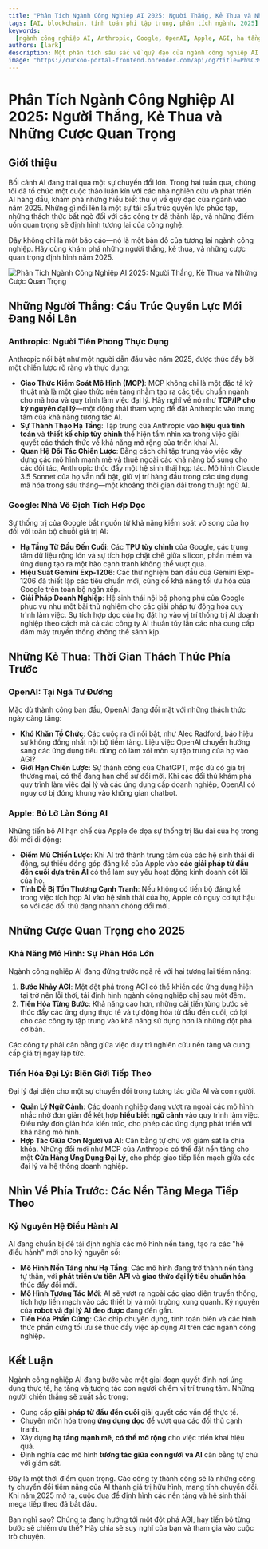 ```yaml
---
title: "Phân Tích Ngành Công Nghiệp AI 2025: Người Thắng, Kẻ Thua và Những Cược Quan Trọng"
tags: [AI, blockchain, tính toán phi tập trung, phân tích ngành, 2025]
keywords:
  [ngành công nghiệp AI, Anthropic, Google, OpenAI, Apple, AGI, hạ tầng AI]
authors: [lark]
description: Một phân tích sâu sắc về quỹ đạo của ngành công nghiệp AI vào năm 2025, nêu bật các cấu trúc quyền lực mới nổi, thách thức đối với các công ty đã thành lập và những cược quan trọng định hình tương lai của công nghệ.
image: "https://cuckoo-portal-frontend.onrender.com/api/og?title=Ph%C3%A2n%20T%C3%ADch%20Ng%C3%A0nh%20C%C3%B4ng%20Nghi%E1%BB%87p%20AI%202025:%20Ng%C6%B0%E1%BB%9Di%20Th%E1%BA%AFng,%20K%E1%BA%BB%20Thua%20v%C3%A0%20Nh%E1%BB%AFng%20C%C6%B0%E1%BB%A3c%20Quan%20Tr%E1%BB%8Dng"
---
```


# Phân Tích Ngành Công Nghiệp AI 2025: Người Thắng, Kẻ Thua và Những Cược Quan Trọng

## Giới thiệu

Bối cảnh AI đang trải qua một sự chuyển đổi lớn. Trong hai tuần qua, chúng tôi đã tổ chức một cuộc thảo luận kín với các nhà nghiên cứu và phát triển AI hàng đầu, khám phá những hiểu biết thú vị về quỹ đạo của ngành vào năm 2025. Những gì nổi lên là một sự tái cấu trúc quyền lực phức tạp, những thách thức bất ngờ đối với các công ty đã thành lập, và những điểm uốn quan trọng sẽ định hình tương lai của công nghệ.

Đây không chỉ là một báo cáo—nó là một bản đồ của tương lai ngành công nghiệp. Hãy cùng khám phá những người thắng, kẻ thua, và những cược quan trọng định hình năm 2025.

![Phân Tích Ngành Công Nghiệp AI 2025: Người Thắng, Kẻ Thua và Những Cược Quan Trọng](https://cuckoo-portal-frontend.onrender.com/api/og?title=Ph%C3%A2n%20T%C3%ADch%20Ng%C3%A0nh%20C%C3%B4ng%20Nghi%E1%BB%87p%20AI%202025:%20Ng%C6%B0%E1%BB%9Di%20Th%E1%BA%AFng,%20K%E1%BA%BB%20Thua%20v%C3%A0%20Nh%E1%BB%AFng%20C%C6%B0%E1%BB%A3c%20Quan%20Tr%E1%BB%8Dng)

## Những Người Thắng: Cấu Trúc Quyền Lực Mới Đang Nổi Lên

### **Anthropic: Người Tiên Phong Thực Dụng**

Anthropic nổi bật như một người dẫn đầu vào năm 2025, được thúc đẩy bởi một chiến lược rõ ràng và thực dụng:

- **Giao Thức Kiểm Soát Mô Hình (MCP)**: MCP không chỉ là một đặc tả kỹ thuật mà là một giao thức nền tảng nhằm tạo ra các tiêu chuẩn ngành cho mã hóa và quy trình làm việc đại lý. Hãy nghĩ về nó như **TCP/IP cho kỷ nguyên đại lý**—một động thái tham vọng để đặt Anthropic vào trung tâm của khả năng tương tác AI.
- **Sự Thành Thạo Hạ Tầng**: Tập trung của Anthropic vào **hiệu quả tính toán** và **thiết kế chip tùy chỉnh** thể hiện tầm nhìn xa trong việc giải quyết các thách thức về khả năng mở rộng của triển khai AI.
- **Quan Hệ Đối Tác Chiến Lược**: Bằng cách chỉ tập trung vào việc xây dựng các mô hình mạnh mẽ và thuê ngoài các khả năng bổ sung cho các đối tác, Anthropic thúc đẩy một hệ sinh thái hợp tác. Mô hình Claude 3.5 Sonnet của họ vẫn nổi bật, giữ vị trí hàng đầu trong các ứng dụng mã hóa trong sáu tháng—một khoảng thời gian dài trong thuật ngữ AI.

### **Google: Nhà Vô Địch Tích Hợp Dọc**

Sự thống trị của Google bắt nguồn từ khả năng kiểm soát vô song của họ đối với toàn bộ chuỗi giá trị AI:

- **Hạ Tầng Từ Đầu Đến Cuối**: Các **TPU tùy chỉnh** của Google, các trung tâm dữ liệu rộng lớn và sự tích hợp chặt chẽ giữa silicon, phần mềm và ứng dụng tạo ra một hào cạnh tranh không thể vượt qua.
- **Hiệu Suất Gemini Exp-1206**: Các thử nghiệm ban đầu của Gemini Exp-1206 đã thiết lập các tiêu chuẩn mới, củng cố khả năng tối ưu hóa của Google trên toàn bộ ngăn xếp.
- **Giải Pháp Doanh Nghiệp**: Hệ sinh thái nội bộ phong phú của Google phục vụ như một bãi thử nghiệm cho các giải pháp tự động hóa quy trình làm việc. Sự tích hợp dọc của họ đặt họ vào vị trí thống trị AI doanh nghiệp theo cách mà cả các công ty AI thuần túy lẫn các nhà cung cấp đám mây truyền thống không thể sánh kịp.

## Những Kẻ Thua: Thời Gian Thách Thức Phía Trước

### **OpenAI: Tại Ngã Tư Đường**

Mặc dù thành công ban đầu, OpenAI đang đối mặt với những thách thức ngày càng tăng:

- **Khó Khăn Tổ Chức**: Các cuộc ra đi nổi bật, như Alec Radford, báo hiệu sự không đồng nhất nội bộ tiềm tàng. Liệu việc OpenAI chuyển hướng sang các ứng dụng tiêu dùng có làm xói mòn sự tập trung của họ vào AGI?
- **Giới Hạn Chiến Lược**: Sự thành công của ChatGPT, mặc dù có giá trị thương mại, có thể đang hạn chế sự đổi mới. Khi các đối thủ khám phá quy trình làm việc đại lý và các ứng dụng cấp doanh nghiệp, OpenAI có nguy cơ bị đóng khung vào không gian chatbot.

### **Apple: Bỏ Lỡ Làn Sóng AI**

Những tiến bộ AI hạn chế của Apple đe dọa sự thống trị lâu dài của họ trong đổi mới di động:

- **Điểm Mù Chiến Lược**: Khi AI trở thành trung tâm của các hệ sinh thái di động, sự thiếu đóng góp đáng kể của Apple vào **các giải pháp từ đầu đến cuối dựa trên AI** có thể làm suy yếu hoạt động kinh doanh cốt lõi của họ.
- **Tính Dễ Bị Tổn Thương Cạnh Tranh**: Nếu không có tiến bộ đáng kể trong việc tích hợp AI vào hệ sinh thái của họ, Apple có nguy cơ tụt hậu so với các đối thủ đang nhanh chóng đổi mới.

## Những Cược Quan Trọng cho 2025

### **Khả Năng Mô Hình: Sự Phân Hóa Lớn**

Ngành công nghiệp AI đang đứng trước ngã rẽ với hai tương lai tiềm năng:

1. **Bước Nhảy AGI**: Một đột phá trong AGI có thể khiến các ứng dụng hiện tại trở nên lỗi thời, tái định hình ngành công nghiệp chỉ sau một đêm.
2. **Tiến Hóa Từng Bước**: Khả năng cao hơn, những cải tiến từng bước sẽ thúc đẩy các ứng dụng thực tế và tự động hóa từ đầu đến cuối, có lợi cho các công ty tập trung vào khả năng sử dụng hơn là những đột phá cơ bản.

Các công ty phải cân bằng giữa việc duy trì nghiên cứu nền tảng và cung cấp giá trị ngay lập tức.

### **Tiến Hóa Đại Lý: Biên Giới Tiếp Theo**

Đại lý đại diện cho một sự chuyển đổi trong tương tác giữa AI và con người.

- **Quản Lý Ngữ Cảnh**: Các doanh nghiệp đang vượt ra ngoài các mô hình nhắc nhở đơn giản để kết hợp **hiểu biết ngữ cảnh** vào quy trình làm việc. Điều này đơn giản hóa kiến trúc, cho phép các ứng dụng phát triển với khả năng mô hình.
- **Hợp Tác Giữa Con Người và AI**: Cân bằng tự chủ với giám sát là chìa khóa. Những đổi mới như MCP của Anthropic có thể đặt nền tảng cho một **Cửa Hàng Ứng Dụng Đại Lý**, cho phép giao tiếp liền mạch giữa các đại lý và hệ thống doanh nghiệp.

## Nhìn Về Phía Trước: Các Nền Tảng Mega Tiếp Theo

### **Kỷ Nguyên Hệ Điều Hành AI**

AI đang chuẩn bị để tái định nghĩa các mô hình nền tảng, tạo ra các "hệ điều hành" mới cho kỷ nguyên số:

- **Mô Hình Nền Tảng như Hạ Tầng**: Các mô hình đang trở thành nền tảng tự thân, với **phát triển ưu tiên API** và **giao thức đại lý tiêu chuẩn hóa** thúc đẩy đổi mới.
- **Mô Hình Tương Tác Mới**: AI sẽ vượt ra ngoài các giao diện truyền thống, tích hợp liền mạch vào các thiết bị và môi trường xung quanh. Kỷ nguyên của **robot và đại lý AI đeo được** đang đến gần.
- **Tiến Hóa Phần Cứng**: Các chip chuyên dụng, tính toán biên và các hình thức phần cứng tối ưu sẽ thúc đẩy việc áp dụng AI trên các ngành công nghiệp.

## Kết Luận

Ngành công nghiệp AI đang bước vào một giai đoạn quyết định nơi ứng dụng thực tế, hạ tầng và tương tác con người chiếm vị trí trung tâm. Những người chiến thắng sẽ xuất sắc trong:

- Cung cấp **giải pháp từ đầu đến cuối** giải quyết các vấn đề thực tế.
- Chuyên môn hóa trong **ứng dụng dọc** để vượt qua các đối thủ cạnh tranh.
- Xây dựng **hạ tầng mạnh mẽ, có thể mở rộng** cho việc triển khai hiệu quả.
- Định nghĩa các mô hình **tương tác giữa con người và AI** cân bằng tự chủ với giám sát.

Đây là một thời điểm quan trọng. Các công ty thành công sẽ là những công ty chuyển đổi tiềm năng của AI thành giá trị hữu hình, mang tính chuyển đổi. Khi năm 2025 mở ra, cuộc đua để định hình các nền tảng và hệ sinh thái mega tiếp theo đã bắt đầu.

Bạn nghĩ sao? Chúng ta đang hướng tới một đột phá AGI, hay tiến bộ từng bước sẽ chiếm ưu thế? Hãy chia sẻ suy nghĩ của bạn và tham gia vào cuộc trò chuyện.